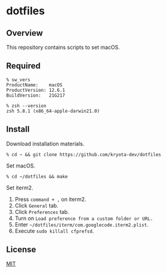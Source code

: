 # dotfiles

## Overview

This repository contains scripts to set macOS.

## Required

```shell
% sw_vers
ProductName:	macOS
ProductVersion:	12.6.1
BuildVersion:	21G217
```

```shell
% zsh --version
zsh 5.8.1 (x86_64-apple-darwin21.0)
```

## Install

Download installation materials.

```shell
% cd ~ && git clone https://github.com/kryota-dev/dotfiles
```

Set macOS.

```shell
% cd ~/dotfiles && make
```

Set iterm2.

1. Press `command + ,` on iterm2.
2. Click `General` tab.
3. Click `Preferences` tab.
4. Turn on `Load preference from a custom folder or URL.`
5. Enter `~/dotfiles/iterm/com.googlecode.iterm2.plist`.
6. Execute `sudo killall cfprefsd`.

## License

[MIT](LICENSE)
